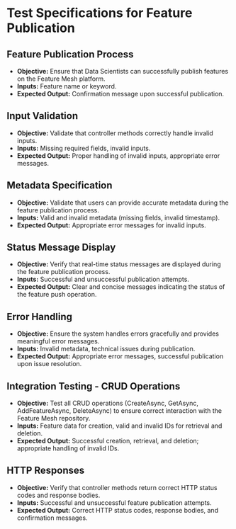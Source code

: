 # Test Specifications for Feature Publication

## Feature Publication Process
- **Objective:** Ensure that Data Scientists can successfully publish features on the Feature Mesh platform.
- **Inputs:** Feature name or keyword.
- **Expected Output:** Confirmation message upon successful publication.

## Input Validation
- **Objective:** Validate that controller methods correctly handle invalid inputs.
- **Inputs:** Missing required fields, invalid inputs.
- **Expected Output:** Proper handling of invalid inputs, appropriate error messages.

## Metadata Specification
- **Objective:** Validate that users can provide accurate metadata during the feature publication process.
- **Inputs:** Valid and invalid metadata (missing fields, invalid timestamp).
- **Expected Output:** Appropriate error messages for invalid inputs.

## Status Message Display
- **Objective:** Verify that real-time status messages are displayed during the feature publication process.
- **Inputs:** Successful and unsuccessful publication attempts.
- **Expected Output:** Clear and concise messages indicating the status of the feature push operation.

## Error Handling
- **Objective:** Ensure the system handles errors gracefully and provides meaningful error messages.
- **Inputs:** Invalid metadata, technical issues during publication.
- **Expected Output:** Appropriate error messages, successful publication upon issue resolution.

## Integration Testing - CRUD Operations
- **Objective:** Test all CRUD operations (CreateAsync, GetAsync, AddFeatureAsync, DeleteAsync) to ensure correct interaction with the Feature Mesh repository.
- **Inputs:** Feature data for creation, valid and invalid IDs for retrieval and deletion.
- **Expected Output:** Successful creation, retrieval, and deletion; appropriate handling of invalid IDs.

## HTTP Responses
- **Objective:** Verify that controller methods return correct HTTP status codes and response bodies.
- **Inputs:** Successful and unsuccessful feature publication attempts.
- **Expected Output:** Correct HTTP status codes, response bodies, and confirmation messages.
